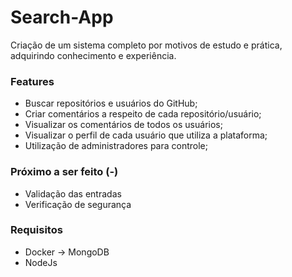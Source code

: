 # Search-App
Criação de um sistema completo por motivos de estudo e prática, adquirindo conhecimento e experiência.

### Features

- Buscar repositórios e usuários do GitHub;
- Criar comentários a respeito de cada repositório/usuário;
- Visualizar os comentários de todos os usuários;
- Visualizar o perfil de cada usuário que utiliza a plataforma;
- Utilização de administradores para controle;

### Próximo a ser feito (-)

- Validação das entradas
- Verificação de segurança

### Requisitos

- Docker -> MongoDB
- NodeJs

